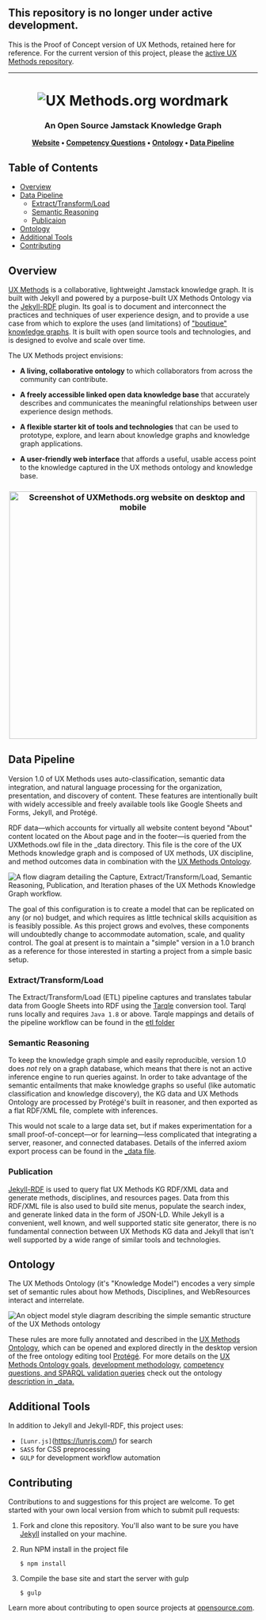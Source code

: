 ## This repository is no longer under active development.
This is the Proof of Concept version of UX Methods, retained here for reference. For the current version of this project, please the [active UX Methods repository](https://github.com/andybywire/ux-methods).

---
<h1 align="center">
<img src="https://user-images.githubusercontent.com/3710835/109103540-ebc0d580-76df-11eb-948d-4c1bf3615e5e.png" alt="UX Methods.org wordmark">
</h1>
<h3 align="center">
An Open Source Jamstack Knowledge Graph
</h3>

<p align="center">
	<strong>
		<a href="https://www.uxmethods.org/">Website</a>
		•
		<a href="https://github.com/andybywire/ux-methods/tree/main/_data/etl#competency-questions--sparql-test-queries">Competency Questions</a>
  		•
		<a href="https://github.com/andybywire/ux-methods/tree/main/_data/etl#the-ux-methods-ontology">Ontology</a>
		•
		<a href="https://github.com/andybywire/ux-methods/tree/main/_data/etl#ux-methods-knowledge-graph-extracttransformload-etl-pipleline">Data Pipeline</a>
	</strong>
</p>

## Table of Contents
- [Overview](#overview)
- [Data Pipeline](#data-pipeline)
    - [Extract/Transform/Load](#extracttransformload)
    - [Semantic Reasoning](#semantic-reasoning)
    - [Publicaion](#publication)
- [Ontology](#ontology)
- [Additional Tools](#additional-tools)
- [Contributing](#contributing)

## Overview
[UX Methods](https://www.uxmethods.org/) is a collaborative, lightweight Jamstack knowledge graph. It is built with Jekyll and powered by a purpose-built UX Methods Ontology via the [Jekyll-RDF](https://github.com/AKSW/jekyll-rdf) plugin. Its goal is to document and interconnect the practices and techniques of user experience design, and to provide a use case from which to explore the uses (and limitations) of ["boutique" knowledge graphs](https://www.linkedin.com/pulse/uxmethodsorg-boutique-knowledge-graph-case-study-andy-fitzgerald/?trackingId=FsKbRBiJS9SiKWq3uiBDug%3D%3D). It is built with open source tools and technologies, and is designed to evolve and scale over time.

The UX Methods project envisions: 

- **A living, collaborative ontology** to which collaborators from across the community can contribute.

- **A freely accessible linked open data knowledge base** that accurately describes and communicates the meaningful relationships between user experience design methods. 

- **A flexible starter kit of tools and technologies** that can be used to prototype, explore, and learn about knowledge graphs and knowledge graph applications. 

- **A user-friendly web interface** that affords a useful, usable access point to the knowledge captured in the UX methods ontology and knowledge base.

<h3 align="center">
<img width="500" src="https://user-images.githubusercontent.com/3710835/109322819-9a136a80-7807-11eb-9f79-148b8e5d611b.png" alt="Screenshot of UXMethods.org website on desktop and mobile">
</h3>

## Data Pipeline
Version 1.0 of UX Methods uses auto-classification, semantic data integration, and natural language processing for the organization, presentation, and discovery of content. These features are intentionally built with widely accessible and freely available tools like Google Sheets and Forms, Jekyll, and Protégé. 

RDF data—which accounts for virtually all website content beyond "About" content located on the About page and in the footer—is queried from the UXMethods.owl file in the \_data directory. This file is the core of the UX Methods knowledge graph and is composed of UX methods, UX discipline, and method outcomes data in combination with the [UX Methods Ontology](#ontology). 

![A flow diagram detailing the Capture, Extract/Transform/Load, Semantic Reasoning, Publication, and Iteration phases of the UX Methods Knowledge Graph workflow.](https://github-production-user-asset-6210df.s3.amazonaws.com/3710835/108853526-b0b58980-759b-11eb-9f26-cb9c0bbc09de.png)

The goal of this configuration is to create a model that can be replicated on any (or no) budget, and which requires as little technical skills acquisition as is feasibly possible. As this project grows and evolves, these components will undoubtedly change to accommodate automation, scale, and quality control. The goal at present is to maintain a "simple" version in a 1.0 branch as a reference for those interested in starting a project from a simple basic setup. 

### Extract/Transform/Load
The Extract/Transform/Load (ETL) pipeline captures and translates tabular data from Google Sheets into RDF using the [Tarqle](http://tarql.github.io/) conversion tool. Tarql runs locally and requires `Java 1.8` or above. Tarqle mappings and details of the pipeline workflow can be found in the [etl folder](/tree/main/_data/etl#ux-methods-knowledge-graph-extracttransformload-etl-pipleline)

### Semantic Reasoning
To keep the knowledge graph simple and easily reproducible, version 1.0 does *not* rely on a graph database, which means that there is not an active inference engine to run queries against. In order to take advantage of the semantic entailments that make knowledge graphs so useful (like automatic classification and knowledge discovery), the KG data and UX Methods Ontology are processed by Protégé's built in reasoner, and then exported as a flat RDF/XML file, complete with inferences. 

This would not scale to a large data set, but if makes experimentation for a small proof-of-concept—or for learning—less complicated that integrating a server, reasoner, and connected databases. Details of the inferred axiom export process can be found in the [\_data file](https://github.com/andybywire/ux-methods/tree/main/_data). 

### Publication
[Jekyll-RDF](https://aksw.org/Projects/JekyllRDF.html) is used to query flat UX Methods KG RDF/XML data and generate methods, disciplines, and resources pages. Data from this RDF/XML file is also used to build site menus, populate the search index, and generate linked data in the form of JSON-LD. While Jekyll is a convenient, well known, and well supported static site generator, there is no fundamental connection between UX Methods KG data and Jekyll that isn't well supported by a wide range of similar tools and technologies.

## Ontology
The UX Methods Ontology (it's "Knowledge Model") encodes a very simple set of semantic rules about how Methods, Disciplines, and WebResources interact and interrelate. 

![An object model style diagram describing the simple semantic structure of the UX Methods ontology](https://user-images.githubusercontent.com/3710835/108855859-46521880-759e-11eb-9543-133355ecf478.png)

These rules are more fully annotated and described in the [UX Methods Ontology](https://github.com/andybywire/ux-methods/blob/main/_data/etl/UXMethodsKG.owl), which can be opened and explored directly in the desktop version of the free ontology editing tool [Protégé](https://protege.stanford.edu/products.php). For more details on the [UX Methods Ontology goals](https://github.com/andybywire/ux-methods/tree/main/_data/etl#project-goals), [development methodology](https://github.com/andybywire/ux-methods/tree/main/_data/etl#ontological-commitments), [competency questions, and SPARQL validation queries](https://github.com/andybywire/ux-methods/tree/main/_data/etl#competency-questions--sparql-test-queries) check out the ontology [description in \_data.](https://github.com/andybywire/ux-methods/tree/main/_data/etl#the-ux-methods-ontology) 

## Additional Tools
In addition to Jekyll and Jekyll-RDF, this project uses:

- `[Lunr.js]`(https://lunrjs.com/) for search
- `SASS` for CSS preprocessing
- `GULP` for development workflow automation 

## Contributing
Contributions to and suggestions for this project are welcome. To get started with your own local version from which to submit pull requests: 

1. Fork and clone this repository. You'll also want to be sure you have [Jekyll](https://jekyllrb.com/) installed on your machine. 
  

2. Run NPM install in the project file
  
    `$ npm install`

3. Compile the base site and start the server with gulp
    
    `$ gulp`

Learn more about contributing to open source projects at [opensource.com](https://opensource.com/article/19/7/create-pull-request-github).
